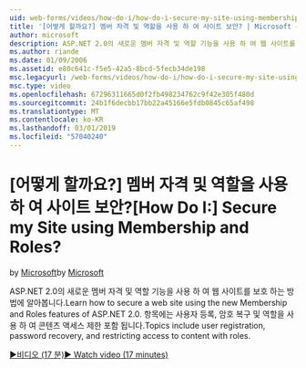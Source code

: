 ```yaml
---
uid: web-forms/videos/how-do-i/how-do-i-secure-my-site-using-membership-and-roles
title: '[어떻게 할까요?] 멤버 자격 및 역할을 사용 하 여 사이트 보안? | Microsoft 문서'
author: microsoft
description: ASP.NET 2.0의 새로운 멤버 자격 및 역할 기능을 사용 하 여 웹 사이트를 보호 하는 방법에 알아봅니다. 항목에는 사용자 등록, 암호 복구 및 restricti 포함 하는 중...
ms.author: riande
ms.date: 01/09/2006
ms.assetid: e80c641c-f5e5-42a5-8bcd-5fecb34de198
msc.legacyurl: /web-forms/videos/how-do-i/how-do-i-secure-my-site-using-membership-and-roles
msc.type: video
ms.openlocfilehash: 67296311665d0f2fb498234762c9f42e305f480d
ms.sourcegitcommit: 24b1f6decbb17bb22a45166e5fdb0845c65af498
ms.translationtype: MT
ms.contentlocale: ko-KR
ms.lasthandoff: 03/01/2019
ms.locfileid: "57040240"
---
```

<a name="how-do-i-secure-my-site-using-membership-and-roles"></a><span data-ttu-id="b6fd9-105">[어떻게 할까요?] 멤버 자격 및 역할을 사용 하 여 사이트 보안?</span><span class="sxs-lookup"><span data-stu-id="b6fd9-105">[How Do I:] Secure my Site using Membership and Roles?</span></span>
====================
<span data-ttu-id="b6fd9-106">by [Microsoft](https://github.com/microsoft)</span><span class="sxs-lookup"><span data-stu-id="b6fd9-106">by [Microsoft](https://github.com/microsoft)</span></span>

<span data-ttu-id="b6fd9-107">ASP.NET 2.0의 새로운 멤버 자격 및 역할 기능을 사용 하 여 웹 사이트를 보호 하는 방법에 알아봅니다.</span><span class="sxs-lookup"><span data-stu-id="b6fd9-107">Learn how to secure a web site using the new Membership and Roles features of ASP.NET 2.0.</span></span> <span data-ttu-id="b6fd9-108">항목에는 사용자 등록, 암호 복구 및 역할을 사용 하 여 콘텐츠 액세스 제한 포함 됩니다.</span><span class="sxs-lookup"><span data-stu-id="b6fd9-108">Topics include user registration, password recovery, and restricting access to content with roles.</span></span>

[<span data-ttu-id="b6fd9-109">&#9654;비디오 (17 분)</span><span class="sxs-lookup"><span data-stu-id="b6fd9-109">&#9654; Watch video (17 minutes)</span></span>](https://channel9.msdn.com/Blogs/ASP-NET-Site-Videos/how-do-i-secure-my-site-using-membership-and-roles)
